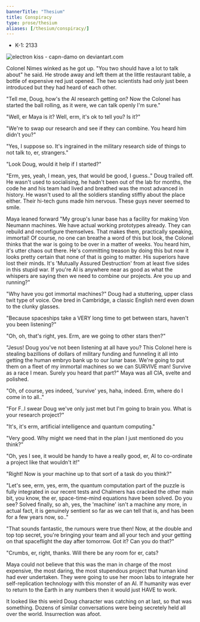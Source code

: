 ```yaml
---
bannerTitle: "Thesium" 
title: Conspiracy
type: prose/thesium
aliases: [/thesium/conspiracy/]
---
```


<div class="data">

- K-1: 2133

</div>

![electron kiss - capn-damo on deviantart.com](/images/thesium/electron-kiss.jpg)

Colonel Nimes winked as he got up. "You two should have a lot to talk about"
he said. He strode away and left them at the little restaurant table, a bottle
of expensive red just opened. The two scientists had only just been introduced
but they had heard of each other.

"Tell me, Doug, how's the AI research getting on? Now the Colonel has started
the ball rolling, as it were, we can talk openly I'm sure."

"Well, er Maya is it? Well, erm, it's ok to tell you? Is it?"

"We're to swap our research and see if they can combine. You heard him didn't
you?"

"Yes, I suppose so. It's ingrained in the military research side of things to
not talk to, er, strangers."

"Look Doug, would it help if I started?"

"Erm, yes, yeah, I mean, yes, that would be good, I guess.." Doug trailed off.
He wasn't used to socialising, he hadn't been out of the lab for months, the
code he and his team had lived and breathed was the most advanced in history.
He wasn't used to all the soldiers standing stiffly about the place either.
Their hi-tech guns made him nervous. These guys never seemed to smile.

Maya leaned forward "My group's lunar base has a facility for making Von
Neumann machines. We have actual working prototypes already. They can rebuild
and reconfigure themselves. That makes them, practically speaking, immortal! Of
course, no one can breathe a word of this but look, the Colonel thinks 
that the war is going to be over in a matter of weeks. You heard him, it's
utter chaos out there. He's committing treason by doing this but now it looks
pretty certain that none of that is going to matter. His superiors have lost
their minds. It's 'Mutually Assured Destruction' from at least five sides in
this stupid war. If you're AI is anywhere near as good as what the whispers are
saying then we need to combine our projects. Are you up and running?"

"Why have you got immortal machines?" Doug had a stuttering, upper class twit
type of voice. One bred in Cambridge, a classic English nerd even down to the
clunky glasses.

"Because spaceships take a VERY long time to get between stars, haven't you been
listening?"

"Oh, oh, that's right, yes. Erm, are we going to other stars then?"

"Jesus! Doug you've not been listening at all have you? This Colonel here is
stealing bazillions of dollars of military funding and funneling it all into
getting the human embryo bank up to our lunar base. We're going to put them on
a fleet of my immortal machines so we can SURVIVE man! Survive as a race I
mean. Surely you heard that part?" Maya was all CIA, svelte and polished.

"Oh, of course, yes indeed, 'survive' yes, haha, indeed. Erm, where do I come in
to all.."

"For F..I swear Doug we've only just met but I'm going to brain you. What is
your research project?"

"It's, it's erm, artificial intelligence and quantum computing."

"Very good. Why might we need that in the plan I just mentioned do you think?"

"Oh, yes I see, it would be handy to have a really good, er, AI to co-ordinate a
project like that wouldn't it!"

"Right! Now is your machine up to that sort of a task do you think?"

"Let's see, erm, yes, erm, the quantum computation part of the puzzle is fully
integrated in our recent tests and Chalmers has cracked the other main bit, you
know, the er, space-time-mind equations have been solved. Do you see? Solved
finally, so ah, yes, the 'machine' isn't a machine any more, in actual fact, it
is genuinely sentient so far as we can tell that is, and has been for a few
years now, so.."

"That sounds fantastic, the rumours were true then! Now, at the double and top
top secret, you're bringing your team and all your tech and your getting on that
spaceflight the day after tomorrow. Got it? Can you do that?"

"Crumbs, er, right, thanks. Will there be any room for er, cats?

Maya could not believe that this was the man in charge of the most expensive,
the most daring, the most stupendous project that human kind had ever
undertaken. They were going to use her moon labs to integrate her
self-replication technology with this monster of an AI. If humanity was ever to
return to the Earth in any numbers then it would just HAVE to work. 

It looked like this weird Doug character was catching on at last, so that was
something. Dozens of similar conversations were being secretely held all over
the world. Insurrection was afoot.

